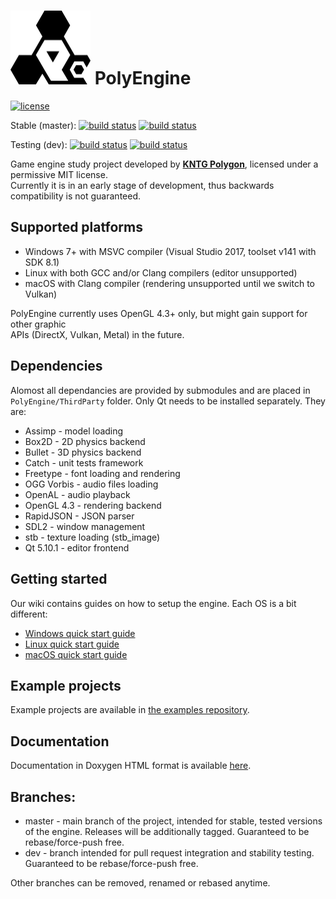<h1> <img src="Media/PolyEngine_logo_black.png" width="128"> PolyEngine </h1>

[![license](https://img.shields.io/github/license/KNTGPolygon/PolyEngine.svg)](LICENSE)

Stable (master):
[![build status](https://travis-ci.org/KNTGPolygon/PolyEngine.svg?branch=master)](https://travis-ci.org/KNTGPolygon/PolyEngine)
[![build status](https://ci.appveyor.com/api/projects/status/wa9par5pe99sow82/branch/master?svg=true)](https://ci.appveyor.com/project/MuniuDev/polyengine)

Testing (dev):
[![build status](https://travis-ci.org/KNTGPolygon/PolyEngine.svg?branch=dev)](https://travis-ci.org/KNTGPolygon/PolyEngine)
[![build status](https://ci.appveyor.com/api/projects/status/wa9par5pe99sow82/branch/dev?svg=true)](https://ci.appveyor.com/project/MuniuDev/polyengine)

Game engine study project developed by [**KNTG Polygon**](http://polygon.pw.edu.pl/), licensed under a permissive MIT license.  
Currently it is in an early stage of development, thus backwards compatibility is not guaranteed.

## Supported platforms
* Windows 7+ with MSVC compiler (Visual Studio 2017, toolset v141 with SDK 8.1)
* Linux with both GCC and/or Clang compilers (editor unsupported)
* macOS with Clang compiler (rendering unsupported until we switch to Vulkan)

PolyEngine currently uses OpenGL 4.3+ only, but might gain support for other graphic  
APIs (DirectX, Vulkan, Metal) in the future.

## Dependencies
Alomost all dependancies are provided by submodules and are placed in `PolyEngine/ThirdParty` folder. Only Qt needs to be installed separately. They are:
* Assimp - model loading
* Box2D - 2D physics backend
* Bullet - 3D physics backend
* Catch - unit tests framework
* Freetype - font loading and rendering
* OGG Vorbis - audio files loading
* OpenAL - audio playback
* OpenGL 4.3 - rendering backend
* RapidJSON - JSON parser
* SDL2 - window management
* stb - texture loading (stb_image)
* Qt 5.10.1 - editor frontend

## Getting started
Our wiki contains guides on how to setup the engine. Each OS is a bit different:
* [Windows quick start guide](https://github.com/KNTGPolygon/PolyEngine/wiki/Windows-quick-start-guide)
* [Linux quick start guide](https://github.com/KNTGPolygon/PolyEngine/wiki/Linux-quick-start-guide)
* [macOS quick start guide](https://github.com/KNTGPolygon/PolyEngine/wiki/macOS-quick-start-guide)

## Example projects
Example projects are available in [the examples repository](https://github.com/KNTGPolygon/PolyEngineExamples).

## Documentation
Documentation in Doxygen HTML format is available [here](https://kntgpolygon.github.io/PolyEngine/Docs/html/index.html "PolyEngine docs").

## Branches:
* master - main branch of the project, intended for stable, tested versions of the engine. Releases will be additionally tagged. Guaranteed to be rebase/force-push free.
* dev - branch intended for pull request integration and stability testing. Guaranteed to be rebase/force-push free.

Other branches can be removed, renamed or rebased anytime.
